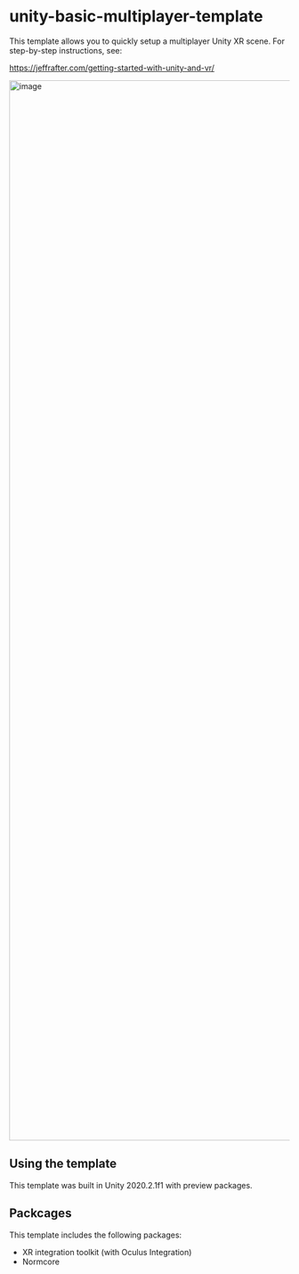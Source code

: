 # unity-basic-multiplayer-template

This template allows you to quickly setup a multiplayer Unity XR scene. For step-by-step instructions, see:

https://jeffrafter.com/getting-started-with-unity-and-vr/

<img width="1904" alt="image" src="https://user-images.githubusercontent.com/4064/106387457-b4843080-638e-11eb-93eb-c6fe4e7f44c4.png">

## Using the template

This template was built in Unity 2020.2.1f1 with preview packages.

## Packcages

This template includes the following packages:

- XR integration toolkit (with Oculus Integration)
- Normcore

